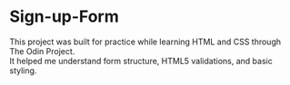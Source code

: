 # Sign-up-Form
This project was built for practice while learning HTML and CSS through The Odin Project.  
It helped me understand form structure, HTML5 validations, and basic styling.